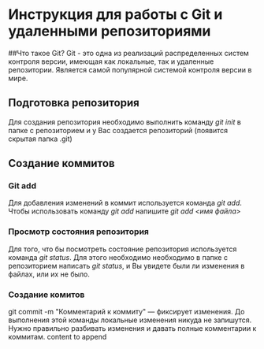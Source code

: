 ﻿# Инструкция для работы с Git и удаленными репозиториями

##Что такое Git?
Git - это одна из реализаций распределенных систем контроля версии, имеющая как локальные, так и удаленные репозитории. Является самой популярной системой контроля версии в мире.
## Подготовка репозитория
Для создания репозитория необходимо выполнить команду *git init* в папке с репозиторием и у Вас создается репозиторий (появится скрытая папка .git)

## Создание коммитов 

### Git add
Для добавления изменений в коммит используется команда *git add*. Чтобы использовать команду *git add* напишите *git add <имя файла>*

### Просмотр состояния репозитория
Для того, что бы посмотреть состояние репозитория используется команда *git status*. Для этого необходимо необходимо в папке с репозиторием написать *git status*, и Вы увидете были ли изменения в файлах, или их не было.

### Создание комитов
git commit -m "Комментарий к коммиту" — фиксирует изменения. До выполнения этой команды локальные изменения никуда не запишутся.
Нужно правильно разбивать изменения и давать полные комментарии к коммитам. content to append
